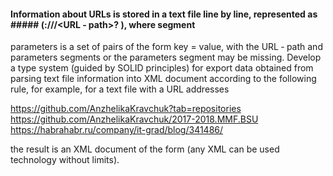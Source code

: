 
#### Information about URLs is stored in a text file line by line, represented as ##### (<scheme>://<host>/<URL ‐ path>? <parameters>), where segment
parameters is a set of pairs of the form key = value, with the URL ‐ path and parameters segments
or the parameters segment may be missing.
Develop a type system (guided by SOLID principles) for
export data obtained from parsing text file information into
XML document according to the following rule, for example, for a text file with a URL
addresses

https://github.com/AnzhelikaKravchuk?tab=repositories
https://github.com/AnzhelikaKravchuk/2017-2018.MMF.BSU
https://habrahabr.ru/company/it-grad/blog/341486/

the result is an XML document of the form (any XML can be used
technology without limits).
